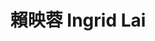 ---
chinese_name: 賴映蓉
english_name: Ingrid Lai
title: 賴映蓉 Ingrid Lai
id: laiingrid
collection: members
position: Part-time Research Assistant
type: part-time research assistant
department: 經濟學系碩士班一年級
# image_path: https://source.unsplash.com/collection/139386/600x600?a=.png
photo: pt_ra/bio-photo.jpg
# blurb: 123
---